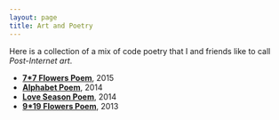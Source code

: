 ```yaml
---
layout: page
title: Art and Poetry
---
```


Here is a collection of a mix of code poetry that I and friends like to call *Post-Internet art*.


- __[7*7 Flowers Poem](http://old.virginialonso.com/2015)__, 2015
- __[Alphabet Poem](http://old.virginialonso.com/alphabet)__, 2014
- __[Love Season Poem](http://nicola.io/love-season-poem)__, 2014
- __[9*19 Flowers Poem](http://nicola.io/flowers-poem)__, 2013
